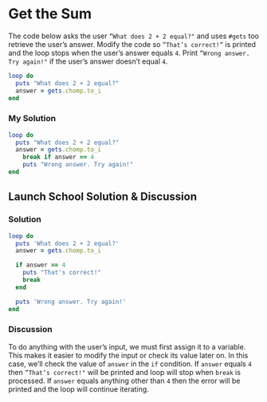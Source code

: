 # Get the Sum
The code below asks the user `”What does 2 + 2 equal?"` and uses `#gets` too retrieve the user’s answer. Modify the code so `”That’s correct!”` is printed and the loop stops when the user’s answer equals `4`. Print `”Wrong answer. Try again!"` if the user’s answer doesn’t equal `4`.

```rb
loop do
  puts "What does 2 + 2 equal?"
  answer = gets.chomp.to_i
end
```

### My Solution

```rb 
loop do
  puts "What does 2 + 2 equal?"
  answer = gets.chomp.to_i
	break if answer == 4
	puts "Wrong answer. Try again!"
end
```

## Launch School Solution & Discussion
### Solution

```rb
loop do
  puts 'What does 2 + 2 equal?'
  answer = gets.chomp.to_i

  if answer == 4
    puts "That's correct!"
    break
  end

  puts 'Wrong answer. Try again!'
end
```

### Discussion

To do anything with the user’s input, we must first assign it to a variable. This makes it easier to modify the input or check its value later on. In this case, we’ll check the value of `answer` in the `if` condition. If `answer` equals `4` then `”That’s correct!"` will be printed and loop will stop when `break` is processed. If `answer` equals anything other than `4` then the error will be printed and the loop will continue iterating.